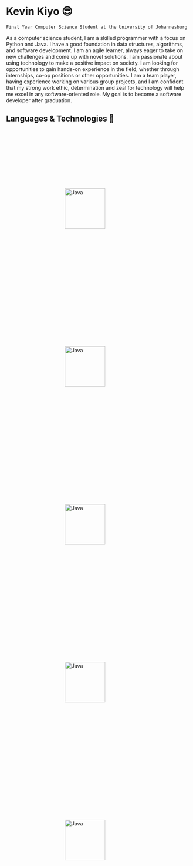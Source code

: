 # Kevin Kiyo 😎
`Final Year Computer Science Student at the University of Johannesburg`

As a computer science student, I am a skilled programmer with a focus on Python and Java. I have a good foundation in data structures, algorithms, and software development. I am an agile learner, always eager to take on new challenges and come up with novel solutions. I am passionate about using technology to make a positive impact on society. I am looking for opportunities to gain hands-on experience in the field, whether through internships, co-op positions or other opportunities. I am a team player, having experience working on various group projects, and I am confident that my strong work ethic, determination and zeal for technology will help me excel in any software-oriented role. My goal is to become a software developer after graduation.
## Languages & Technologies 🧠
<div align="left">
<img alt="Java" width="110px" style="margin: 160px;" src="https://cdn.jsdelivr.net/gh/devicons/devicon/icons/java/java-original-wordmark.svg" />
<img alt="Java" width="110px" style="padding: 160px;" src="https://cdn.jsdelivr.net/gh/devicons/devicon/icons/python/python-original-wordmark.svg" />
<img alt="Java" width="110px" style="padding: 160px;" src="https://cdn.jsdelivr.net/gh/devicons/devicon/icons/cplusplus/cplusplus-original.svg" />
<img alt="Java" width="110px" style="padding: 160px;" src="https://cdn.jsdelivr.net/gh/devicons/devicon/icons/javascript/javascript-original.svg" />
<img alt="Java" width="110px" style="padding: 160px;" src="https://cdn.jsdelivr.net/gh/devicons/devicon/icons/rust/rust-plain.svg" />
<br>
                                        

<!-- - 🔭 I’m currently working on 
- 🌱 I’m currently learning ...
- 👯 I’m looking to collaborate on ...
- 🤔 I’m looking for help with ...
- 💬 Ask me about ...
- 📫 How to reach me: ...
- 😄 Pronouns: ...
- ⚡ Fun fact: ... -->

